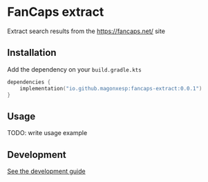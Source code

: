 # FanCaps extract

Extract search results from the https://fancaps.net/ site

## Installation

Add the dependency on your `build.gradle.kts`

```kotlin
dependencies {
    implementation("io.github.magonxesp:fancaps-extract:0.0.1")
}
```

## Usage

TODO: write usage example

## Development

[See the development guide](./docs/development.md)
